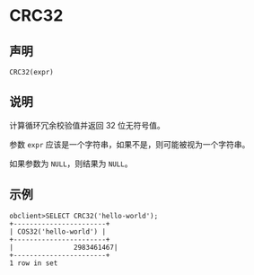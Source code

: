 CRC32
==========================



声明
-----------------------

```unknow
CRC32(expr)
```



说明
-----------------------

计算循环冗余校验值并返回 32 位无符号值。

参数 `expr` 应该是一个字符串，如果不是，则可能被视为一个字符串。

如果参数为 `NULL`，则结果为 `NULL`。

示例
-----------------------

```unknow
obclient>SELECT CRC32('hello-world');
+-----------------------+
| COS32('hello-world') |
+-----------------------+
|               2983461467|
+-----------------------+
1 row in set
```
